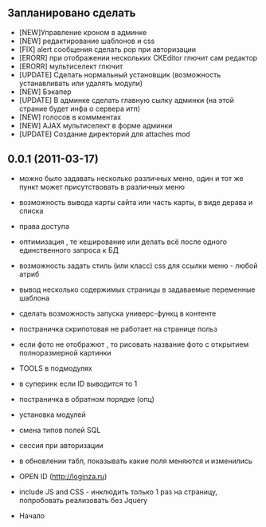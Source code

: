 ## Запланировано сделать

* [NEW]Управление кроном в админке
* [NEW] редактирование шаблонов и css
* [FIX] alert сообщения  сделать pop при авторизации
* [ERORR] при отображении нескольких CKEditor глючит сам редактор
* [ERORR] мультиселект глючит
* [UPDATE] Сделать нормальный установщик (возможность устанавливать или удалять модули)
* [NEW] Бэкапер
* [UPDATE] В админке сделать главную сылку админки (на этой страние будет инфа о сервера итп)
* [NEW] голосов в коммментах
* [NEW] AJAX мультиселект в форме админки
* [UPDATE] Создание директорий для attaches mod

## 0.0.1 (2011-03-17)

* можно было задавать несколько различных меню, один и тот же пункт может присутствовать в различных меню
* возможность вывода карты сайта или часть карты, в виде дерава и списка
* права доступа
* оптимизация , те кеширование или делать всё после одного единственного запроса к БД
* возможность задать стиль (или класс) css для ссылки меню - любой атриб
* вывод несколько содержимых страницы в задаваемые переменные шаблона 
* сделать возможность запуска универс-функц в контенте
* постраничка скрипотовая не работает на странице польз
* если фото не отображют , то рисовать название фото с открытием полноразмерной картинки
* TOOLS в подмодулях
* в суперинк если ID выводится то 1
* постраничка в обратном порядке (опц)
* установка модулей
* смена типов полей SQL
* сессия при авторизации
* в обновлении табл, показывать какие поля меняются и  изменились
* OPEN ID (http://loginza.ru)
* include JS and CSS - инклюдить только 1 раз на страницу, попробовать реализовать без Jquery

* Начало
